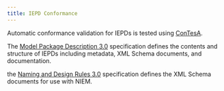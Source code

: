 ```yaml
---
title: IEPD Conformance
---
```

Automatic conformance validation for IEPDs is tested using [ConTesA](https://tools.niem.gov/contesaNIEM/).

The [Model Package Description 3.0](http://reference.niem.gov/niem/specification/model-package-description/3.0/model-package-description-3.0.html) specification defines the contents and structure of IEPDs including metadata, XML Schema documents, and documentation.

the [Naming and Design Rules 3.0](http://reference.niem.gov/niem/specification/naming-and-design-rules/3.0/NIEM-NDR-3.0-2014-07-31.html) specification defines the XML Schema documents for use with NIEM.
